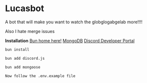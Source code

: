 
# Lucasbot


A bot that will make you want to watch the globglogabgelab more!!!!

Also I hate merge issues

**Installation**
[Bun home here!](https://bun.sh/)
[MongoDB](https://www.mongodb.com/)
[Discord Developer Portal](https://discord.com/developers/applications)

```bash
bun install
```

```bash
bun add discord.js
```

```bash
bun add mongoose
```

```
Now follow the .env.example file
```
